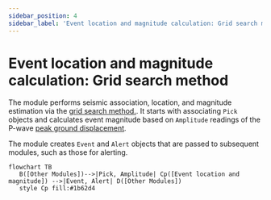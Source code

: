 ```yaml
---
sidebar_position: 4
sidebar_label: 'Event location and magnitude calculation: Grid search method'
---
```


# Event location and magnitude calculation: Grid search method
The module performs seismic association, location, and magnitude estimation via the [grid search method.](https://pubs.geoscienceworld.org/ssa/bssa/article-abstract/98/3/1482/341985/Real-Time-Evolutionary-Earthquake-Location-for?redirectedFrom=fulltext). It starts with associating `Pick` objects and calculates event magnitude based on `Amplitude` readings of the P-wave [peak ground displacement](https://agupubs.onlinelibrary.wiley.com/doi/full/10.1029/2007JB005386).


The module creates `Event` and `Alert` objects that are passed to subsequent modules, such as those for alerting.

```mermaid
flowchart TB
   B([Other Modules])-->|Pick, Amplitude| Cp([Event location and magnitude]) -->|Event, Alert| D([Other Modules])
   style Cp fill:#1b62d4
```